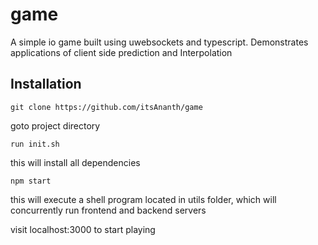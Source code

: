 # game

A simple io game built using uwebsockets and typescript.
Demonstrates applications of client side prediction and Interpolation

## Installation

`git clone https://github.com/itsAnanth/game`

goto project directory

`run init.sh`

this will install all dependencies

`npm start`

this will execute a shell program located in utils folder, which will concurrently run frontend and backend servers

visit localhost:3000 to start playing
